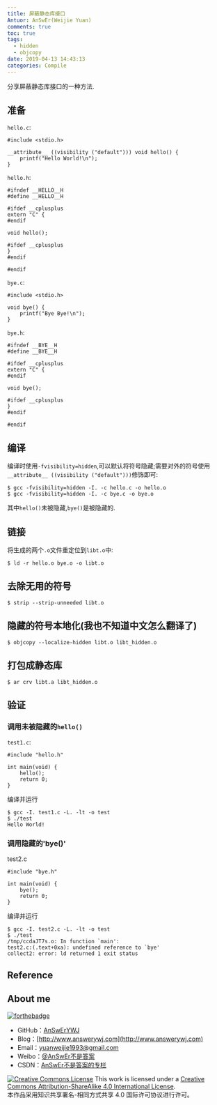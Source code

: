 ```yaml
---
title: 屏蔽静态库接口
Antuor: AnSwEr(Weijie Yuan)
comments: true
toc: true
tags:
  - hidden
  - objcopy
date: 2019-04-13 14:43:13
categories: Compile
---
```


分享屏蔽静态库接口的一种方法.
<!--more-->

## 准备
`hello.c`:
```
#include <stdio.h>

__attribute__ ((visibility ("default"))) void hello() {
	printf("Hello World!\n");
}
```
`hello.h`:
```
#ifndef __HELLO__H
#define __HELLO__H

#ifdef __cplusplus
extern "C" {
#endif

void hello();

#ifdef __cplusplus
}
#endif

#endif
```

`bye.c`:
```
#include <stdio.h>

void bye() {
	printf("Bye Bye!\n");
}
```
`bye.h`:
```
#ifndef __BYE__H
#define __BYE__H

#ifdef __cplusplus
extern "C" {
#endif

void bye();

#ifdef __cplusplus
}
#endif

#endif
```

## 编译
编译时使用`-fvisibility=hidden`,可以默认将符号隐藏;需要对外的符号使用`__attribute__ ((visibility ("default")))`修饰即可:
```
$ gcc -fvisibility=hidden -I. -c hello.c -o hello.o
$ gcc -fvisibility=hidden -I. -c bye.c -o bye.o
```
其中`hello()`未被隐藏,`bye()`是被隐藏的.

## 链接
将生成的两个`.o`文件重定位到`libt.o`中:
```
$ ld -r hello.o bye.o -o libt.o
```

## 去除无用的符号
```
$ strip --strip-unneeded libt.o
```

## 隐藏的符号本地化(我也不知道中文怎么翻译了)
```
$ objcopy --localize-hidden libt.o libt_hidden.o
```

## 打包成静态库
```
$ ar crv libt.a libt_hidden.o
```

## 验证
### 调用未被隐藏的`hello()`
`test1.c`:
```
#include "hello.h"

int main(void) {
    hello();
    return 0;
}
```
编译并运行
```
$ gcc -I. test1.c -L. -lt -o test
$ ./test
Hello World!
```

### 调用隐藏的'bye()'
test2.c
```
#include "bye.h"

int main(void) {
    bye();
    return 0;
}
```
编译并运行
```
$ gcc -I. test2.c -L. -lt -o test
$ ./test
/tmp/ccdaJT7s.o: In function `main':
test2.c:(.text+0xa): undefined reference to `bye'
collect2: error: ld returned 1 exit status
```

## Reference

## About me
[![forthebadge](http://forthebadge.com/images/badges/ages-20-30.svg)](http://forthebadge.com)
- GitHub：[AnSwErYWJ](https://github.com/AnSwErYWJ)
- Blog：[http://www.answerywj.com](http://www.answerywj.com)
- Email：[yuanweijie1993@gmail.com](https://mail.google.com)
- Weibo：[@AnSwEr不是答案](http://weibo.com/1783591593)
- CSDN：[AnSwEr不是答案的专栏](http://blog.csdn.net/u011192270)

<a rel="license" href="http://creativecommons.org/licenses/by-sa/4.0/"><img alt="Creative Commons License" style="border-width:0" src="https://i.creativecommons.org/l/by-sa/4.0/88x31.png" /></a> This work is licensed under a <a rel="license" href="http://creativecommons.org/licenses/by-sa/4.0/">Creative Commons Attribution-ShareAlike 4.0 International License</a>.  
本作品采用知识共享署名-相同方式共享 4.0 国际许可协议进行许可。